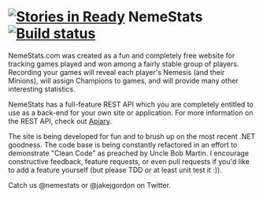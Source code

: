 [![Stories in Ready](https://badge.waffle.io/nemestats/nemestats.png?label=ready&title=Ready)](https://waffle.io/nemestats/nemestats)
NemeStats  [![Build status](https://ci.appveyor.com/api/projects/status/q5d26a5d8v7occ16?svg=true)](https://ci.appveyor.com/project/cracker4o/nemestats)
===============

NemeStats.com was created as a fun and completely free website for tracking games played and won among a fairly stable group of players. Recording your games will reveal each player's Nemesis (and their Minions), will assign Champions to games, and will provide many other interesting statistics.

NemeStats has a full-feature REST API which you are completely entitled to use as a back-end for your own site or application. For more information on the REST API, check out [Apiary](http://docs.nemestats.apiary.io/).

The site is being developed for fun and to brush up on the most recent .NET goodness. The code base is being constantly refactored in an effort to demonstrate "Clean Code" as preached by Uncle Bob Martin. I encourage constructive feedback, feature requests, or even pull requests if you'd like to add a feature yourself (but please TDD or at least unit test it :)).

Catch us @nemestats or @jakejgordon on Twitter.
